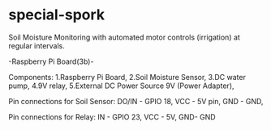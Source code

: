 # special-spork
Soil Moisture Monitoring with automated motor controls (irrigation) at regular intervals.

-Raspberry Pi Board(3b)-

Components:
  1.Raspberry Pi Board,
  2.Soil Moisture Sensor,
  3.DC water pump,
  4.9V relay,
  5.External DC Power Source 9V (Power Adapter),
  
Pin connections for Soil Sensor:
   DO/IN - GPIO 18,
   VCC - 5V pin,
   GND - GND,

Pin connections for Relay:
  IN - GPIO 23,
  VCC - 5V,
  GND- GND
  
 
  
  
 

  

  
  
